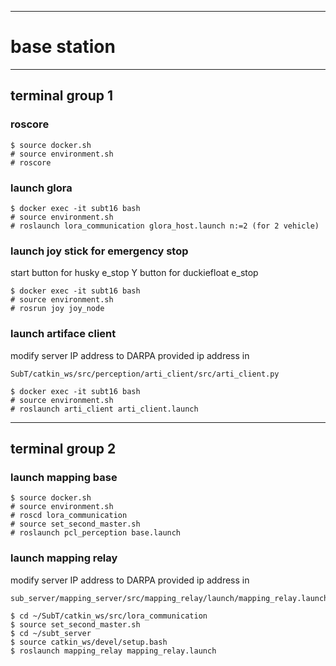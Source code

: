 ----------------------------------------------------
# base station
----------------------------------------------------

## terminal group 1

### roscore
```
$ source docker.sh
# source environment.sh
# roscore
```

### launch glora
```
$ docker exec -it subt16 bash
# source environment.sh
# roslaunch lora_communication glora_host.launch n:=2 (for 2 vehicle)
```

### launch joy stick for emergency stop
start button for husky        e_stop 
Y     button for duckiefloat  e_stop
```
$ docker exec -it subt16 bash
# source environment.sh
# rosrun joy joy_node
```

### launch artiface client
modify server IP address to DARPA provided ip address in 
```
SubT/catkin_ws/src/perception/arti_client/src/arti_client.py
```
```
$ docker exec -it subt16 bash
# source environment.sh
# roslaunch arti_client arti_client.launch
```
----------------------------------------------------
## terminal group 2

### launch mapping base
```
$ source docker.sh
# source environment.sh
# roscd lora_communication
# source set_second_master.sh
# roslaunch pcl_perception base.launch
```

### launch mapping relay
modify server IP address to DARPA provided ip address in 
```
sub_server/mapping_server/src/mapping_relay/launch/mapping_relay.launch
```
```
$ cd ~/SubT/catkin_ws/src/lora_communication
$ source set_second_master.sh
$ cd ~/subt_server
$ source catkin_ws/devel/setup.bash
$ roslaunch mapping_relay mapping_relay.launch
```


